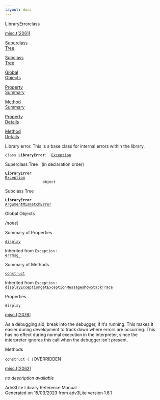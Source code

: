 ```yaml
---
layout: docs
---
```

<span class="title">LibraryError</span><span class="type">class</span>

[misc.t](../file/misc.t.html)\[[2061](../source/misc.t.html#2061)\]

[Superclass  
Tree](#_SuperClassTree_)

[Subclass  
Tree](#_SubClassTree_)

[Global  
Objects](#_ObjectSummary_)

[Property  
Summary](#_PropSummary_)

[Method  
Summary](#_MethodSummary_)

[Property  
Details](#_Properties_)

[Method  
Details](#_Methods_)



Library error. This is a base class for internal errors within the
library.

`class `**`LibraryError`**` :   `[`Exception`](../object/Exception.html)



<span id="_SuperClassTree_"></span>



<span class="hdln">Superclass Tree</span>   (in declaration order)



**`LibraryError`**  
[`Exception`](../object/Exception.html)  
`                 object`  
<span id="_SubClassTree_"></span>



<span class="hdln">Subclass Tree</span>  



**`LibraryError`**  
[`ArgumentMismatchError`](../object/ArgumentMismatchError.html)  
<span id="_ObjectSummary_"></span>



<span class="hdln">Global Objects</span>  



*(none)* <span id="_PropSummary_"></span>



<span class="hdln">Summary of Properties</span>  



[`display`](#display)

Inherited from `Exception` :  
[`errmsg_`](../object/Exception.html#errmsg_)

<span id="_MethodSummary_"></span>



<span class="hdln">Summary of Methods</span>  



[`construct`](#construct)

Inherited from `Exception` :  
[`displayException`](../object/Exception.html#displayException)[`getExceptionMessage`](../object/Exception.html#getExceptionMessage)[`showStackTrace`](../object/Exception.html#showStackTrace)

<span id="_Properties_"></span>



<span class="hdln">Properties</span>  



<span id="display"></span>

`display`

[misc.t](../file/misc.t.html)\[[2076](../source/misc.t.html#2076)\]



As a debugging aid, break into the debugger, if it's running. This makes
it easier during development to track down where errors are occurring.
This has no effect during normal execution in the interpreter, since the
interpreter ignores this call when the debugger isn't present.



<span id="_Methods_"></span>



<span class="hdln">Methods</span>  



<span id="construct"></span>

`construct ( )`<span class="rem">OVERRIDDEN</span>

[misc.t](../file/misc.t.html)\[[2062](../source/misc.t.html#2062)\]



*no description available*





Adv3Lite Library Reference Manual  
Generated on 15/03/2023 from adv3Lite version 1.6.1


